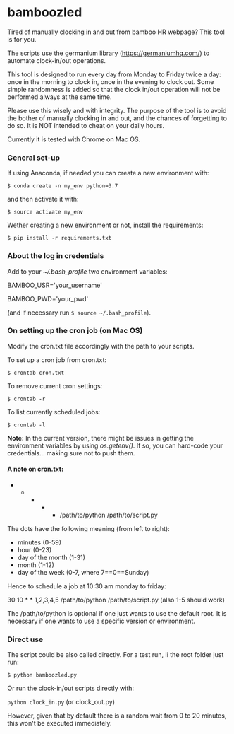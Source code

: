 # bamboozled

Tired of manually clocking in and out from bamboo HR webpage? This tool is for you.

The scripts use the germanium library (https://germaniumhq.com/) to automate clock-in/out operations.

This tool is designed to run every day from Monday to Friday twice a day: once in the morning to clock in, once in the evening to clock out. Some simple randomness is added so that the clock in/out operation will not be performed always at the same time.

Please use this wisely and with integrity. The purpose of the tool is to avoid the bother of manually clocking in and out, and the chances of forgetting to do so. It is NOT intended to cheat on your daily hours.

Currently it is tested with Chrome on Mac OS. 

### General set-up

If using Anaconda, if needed you can create a new environment with:

`$ conda create -n my_env python=3.7`

and then activate it with:

`$ source activate my_env`

Wether creating a new environment or not, install the requirements:

`$ pip install -r requirements.txt`

### About the log in credentials

Add to your _~/.bash_profile_ two environment variables:

BAMBOO_USR='your_username' 

BAMBOO_PWD='your_pwd'

(and if necessary run `$ source ~/.bash_profile`).

### On setting up the cron job (on Mac OS)

Modify the cron.txt file accordingly with the path to your scripts.

To set up a cron job from cron.txt:

`$ crontab cron.txt`

To remove current cron settings:

`$ crontab -r`

To list currently scheduled jobs:

`$ crontab -l`

**Note:** In the current version, there might be issues in getting the environment variables by using _os.getenv()_. If so,
you can hard-code your credentials... making sure not to push them.

#### A note on cron.txt:

* * * * * /path/to/python /path/to/script.py

The dots have the following meaning (from left to right):

- minutes (0-59)
- hour (0-23)
- day of the month (1-31)
- month (1-12)
- day of the week (0-7, where 7==0==Sunday)

Hence to schedule a job at 10:30 am monday to friday:

30 10 * * 1,2,3,4,5 /path/to/python /path/to/script.py (also 1-5 should work)

The /path/to/python is optional if one just wants to use the default root.
It is necessary if one wants to use a specific version or environment.

### Direct use

The script could be also called directly. For a test run, Ii the root folder just run:

`$ python bamboozled.py`

Or run the clock-in/out scripts directly with:

`python clock_in.py` (or clock_out.py)

However, given that by default there is a random wait from 0 to 20 minutes, this won't be executed immediately.
